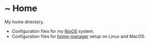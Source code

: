 # ~ Home

My home directory.

- Configuration files for my [NixOS][] system.
- Configuration files for [home-manager][] setup on Linux and MacOS.

[nixos]: https://nixos.org/
[home-manager]: https://github.com/rycee/home-manager
